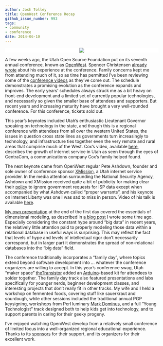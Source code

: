 ```yaml
---
author: Josh Tolley
title: OpenWest Conference Recap
github_issue_number: 993
tags:
- community
- conference
date: 2014-06-10
---
```


<div class="separator" style="clear: both; text-align: center; background-color: #FFFFFF"><a href="/blog/2014/06/openwest-conference-recap/image-0.png" imageanchor="1" style="margin-left: 1em; margin-right: 1em;"><img border="0" src="/blog/2014/06/openwest-conference-recap/image-0.png"/></a></div>

A few weeks ago, the Utah Open Source Foundation put on its seventh annual conference, known as [OpenWest](https://www.openwest.org/). Spencer Christensen [already wrote](/blog/2014/05/highlights-of-openwest-conference-2014) about his experience at the conference. Family concerns kept me from attending much of it, so as time has permitted I’ve been reviewing some of the [conference videos](/blog/2014/05/highlights-of-openwest-conference-2014) as they’ve come out. The schedule demonstrates a promising evolution as the conference expands and improves. The early years’ schedules always struck me as a bit heavy on front-end development and a limited set of currently popular technologies, and necessarily so given the smaller base of attendees and supporters. But recent years and increasing maturity have brought a very well-rounded conference. For this conference, tickets sold out.

This year’s keynotes included Utah’s enthusiastic Lieutenant Governor speaking on technology in the state, and though this is a regional conference with attendees from all over the western United States, the issues in question cross state lines as governments turn increasingly to technology, and infrastructure ties together even the very remote and rural areas that comprise much of the West. Cox’s video, available [here](https://www.youtube.com/watch?v=TiEddaKOwo4), describes the growth of internet service in Utah as seen through the eyes of CentraCom, a communications company Cox’s family helped found.

The next keynote came from OpenWest regular Pete Ashdown, founder and sole owner of conference sponsor [XMission](http://xmission.com/), a Utah internet service provider. In the media attention surrounding the National Security Agency, Ashdown and XMission received quite a bit of publicity for making clear their [policy](/blog/2014/05/highlights-of-openwest-conference-2014) to ignore government requests for ISP data except when accompanied by what Ashdown called “proper warrants”, and his keynote on Internet Liberty was one I was sad to miss in person. Video of his talk is available [here](https://www.youtube.com/watch?v=tl3muxsiSP0).

[My own presentation](https://www.youtube.com/watch?v=144K_RGBbQw) at the end of the first day covered the essentials of dimensional modeling, as described in [a blog post](/blog/2013/05/dimensional-modeling) I wrote some time ago. Especially considering the constant hype around “big data” in recent years, the relatively little attention paid to properly modeling those data within a relational database in useful ways is surprising. This may reflect the fact that levels of hype and levels of intellectual rigor don’t necessarily correspond, but in larger part it demonstrates the spread of non-relational databases into the “big data” field.

The conference traditionally incorporates a “family day”, where topics extend beyond software development into ... whatever the conference organizers are willing to accept. In this year’s conference swag, Utah “maker space” [theTransistor](http://thetransistor.com/) added an [Arduino](https://www.arduino.cc/)-based kit for attendees to solder together. The family day track also featured presentations and labs specifically for younger nerds, beginner development classes, and interesting projects that don’t really fit in other tracks. My wife and I held a workshop on fermented foods, covering stuff like sauerkraut and sourdough, while other sessions included the traditional annual PGP keysigning, workshops from Perl luminary [Mark Dominus](https://blog.plover.com/), and a full “Young Technologist” track designed both to help kids get into technology, and to support parents in caring for their geeky progeny.

I’ve enjoyed watching OpenWest develop from a relatively small conference of limited focus into a well-organized regional educational experience. Thanks to its [sponsors](https://www.openwest.org/our-sponsors/) for their support, and its organizers for their excellent work.

